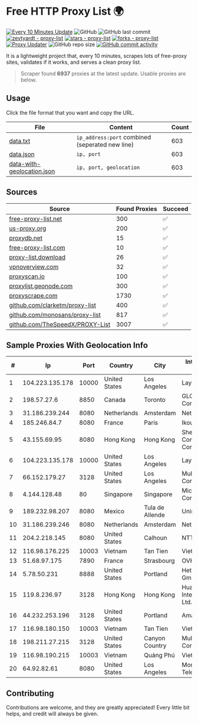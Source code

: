 
# Free HTTP Proxy List 🌍

[![Every 10 Minutes Update](https://github.com/mertguvencli/http-proxy-list/actions/workflows/main.yml/badge.svg?branch=main)](https://github.com/mertguvencli/http-proxy-list/actions/workflows/main.yml)
![GitHub](https://img.shields.io/github/license/mertguvencli/http-proxy-list)
![GitHub last commit](https://img.shields.io/github/last-commit/mertguvencli/http-proxy-list)
[![zevtyardt - proxy-list](https://img.shields.io/static/v1?label=zevtyardt&message=proxy-list&color=blue&logo=github)](https://github.com/zevtyardt/proxy-list "Go to GitHub repo")
[![stars - proxy-list](https://img.shields.io/github/stars/zevtyardt/proxy-list?style=social)](https://github.com/zevtyardt/proxy-list)
[![forks - proxy-list](https://img.shields.io/github/forks/zevtyardt/proxy-list?style=social)](https://github.com/zevtyardt/proxy-list)
[![Proxy Updater](https://github.com/zevtyardt/proxy-list/workflows/Proxy%20Updater/badge.svg)](https://github.com/zevtyardt/proxy-list/actions?query=workflow:"Proxy+Updater")
![GitHub repo size](https://img.shields.io/github/repo-size/zevtyardt/proxy-list)
[![GitHub commit activity](https://img.shields.io/github/commit-activity/m/zevtyardt/proxy-list?logo=commits)](https://github.com/zevtyardt/proxy-list/commits/main)

It is a lightweight project that, every 10 minutes, scrapes lots of free-proxy sites, validates if it works, and serves a clean proxy list.

> Scraper found **6937** proxies at the latest update. Usable proxies are below.

## Usage

Click the file format that you want and copy the URL.

|File|Content|Count|
|----|-------|-----|
|[data.txt](https://raw.githubusercontent.com/mertguvencli/http-proxy-list/main/proxy-list/data.txt)|`ip_address:port` combined (seperated new line)|603|
|[data.json](https://raw.githubusercontent.com/mertguvencli/http-proxy-list/main/proxy-list/data.json)|`ip, port`|603|
|[data-with-geolocation.json](https://raw.githubusercontent.com/mertguvencli/http-proxy-list/main/proxy-list/data-with-geolocation.json)|`ip, port, geolocation`|603|

## Sources

|Source|Found Proxies|Succeed|
|------|-------------|-------|
|[free-proxy-list.net](https://free-proxy-list.net)|300|✅|
|[us-proxy.org](https://www.us-proxy.org)|200|✅|
|[proxydb.net](http://proxydb.net)|15|✅|
|[free-proxy-list.com](https://free-proxy-list.com/?page=&port=&type%5B%5D=http&type%5B%5D=https&up_time=0&search=Search)|10|✅|
|[proxy-list.download](https://www.proxy-list.download/HTTP)|26|✅|
|[vpnoverview.com](https://vpnoverview.com/privacy/anonymous-browsing/free-proxy-servers)|32|✅|
|[proxyscan.io](https://www.proxyscan.io)|100|✅|
|[proxylist.geonode.com](https://proxylist.geonode.com/api/proxy-list?limit=300&page=1&sort_by=lastChecked&sort_type=desc&protocols=http,https)|300|✅|
|[proxyscrape.com](https://api.proxyscrape.com/v2/?request=displayproxies&protocol=http&timeout=10000&country=all&ssl=all&anonymity=all)|1730|✅|
|[github.com/clarketm/proxy-list](https://raw.githubusercontent.com/clarketm/proxy-list/master/proxy-list-raw.txt)|400|✅|
|[github.com/monosans/proxy-list](https://raw.githubusercontent.com/monosans/proxy-list/main/proxies/http.txt)|817|✅|
|[github.com/TheSpeedX/PROXY-List](https://raw.githubusercontent.com/TheSpeedX/PROXY-List/master/http.txt)|3007|✅|


## Sample Proxies With Geolocation Info

|#|Ip|Port|Country|City|Internet Service Provider|
|-|--|----|-------|----|-------------------------|
|1|104.223.135.178|10000|United States|Los Angeles|LayerHost|
|2|198.57.27.6|8850|Canada|Toronto|GLOBALTELEHOST Corp.|
|3|31.186.239.244|8080|Netherlands|Amsterdam|NetSkope Inc|
|4|185.246.84.7|8080|France|Paris|Ikoula Net SAS|
|5|43.155.69.95|8080|Hong Kong|Hong Kong|Shenzhen Tencent Computer Systems Company Limited|
|6|104.223.135.178|10000|United States|Los Angeles|LayerHost|
|7|66.152.179.27|3128|United States|Los Angeles|Multacom Corporation|
|8|4.144.128.48|80|Singapore|Singapore|Microsoft Corporation|
|9|189.232.98.207|8080|Mexico|Tula de Allende|Uninet S.A. de C.V.|
|10|31.186.239.246|8080|Netherlands|Amsterdam|NetSkope Inc|
|11|204.2.218.145|8080|United States|Calhoun|NTT America, Inc.|
|12|116.98.176.225|10003|Vietnam|Tan Tien|Viettel Corporation|
|13|51.68.97.175|7890|France|Strasbourg|OVH SAS|
|14|5.78.50.231|8888|United States|Portland|Hetzner Online GmbH|
|15|119.8.236.97|3128|Hong Kong|Hong Kong|Huawei International Pte. Ltd.|
|16|44.232.253.196|3128|United States|Portland|Amazon.com, Inc.|
|17|116.98.180.150|10003|Vietnam|Tan Tien|Viettel Corporation|
|18|198.211.27.215|3128|United States|Canyon Country|Multacom Corporation|
|19|116.98.190.215|10003|Vietnam|Quảng Phú|Viettel Corporation|
|20|64.92.82.61|8080|United States|Los Angeles|Momentum Telecom, Inc.|



## Contributing

Contributions are welcome, and they are greatly appreciated! Every
little bit helps, and credit will always be given.

